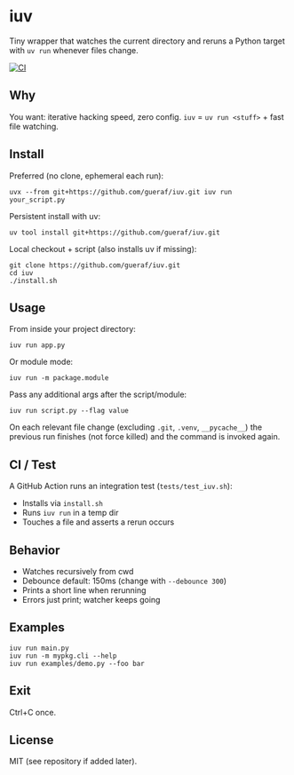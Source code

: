# iuv

Tiny wrapper that watches the current directory and reruns a Python target with `uv run` whenever files change.

[![CI](https://github.com/gueraf/iuv/actions/workflows/ci.yml/badge.svg)](https://github.com/gueraf/iuv/actions/workflows/ci.yml)

## Why
You want: iterative hacking speed, zero config. `iuv` = `uv run <stuff>` + fast file watching.

## Install
Preferred (no clone, ephemeral each run):
```
uvx --from git+https://github.com/gueraf/iuv.git iuv run your_script.py
```
Persistent install with uv:
```
uv tool install git+https://github.com/gueraf/iuv.git
```
Local checkout + script (also installs uv if missing):
```
git clone https://github.com/gueraf/iuv.git
cd iuv
./install.sh
```

## Usage
From inside your project directory:
```
iuv run app.py
```
Or module mode:
```
iuv run -m package.module
```
Pass any additional args after the script/module:
```
iuv run script.py --flag value
```

On each relevant file change (excluding `.git`, `.venv`, `__pycache__`) the previous run finishes (not force killed) and the command is invoked again.

## CI / Test
A GitHub Action runs an integration test (`tests/test_iuv.sh`):
- Installs via `install.sh`
- Runs `iuv run` in a temp dir
- Touches a file and asserts a rerun occurs

## Behavior
- Watches recursively from cwd
- Debounce default: 150ms (change with `--debounce 300`)
- Prints a short line when rerunning
- Errors just print; watcher keeps going

## Examples
```
iuv run main.py
iuv run -m mypkg.cli --help
iuv run examples/demo.py --foo bar
```

## Exit
Ctrl+C once.

## License
MIT (see repository if added later).
